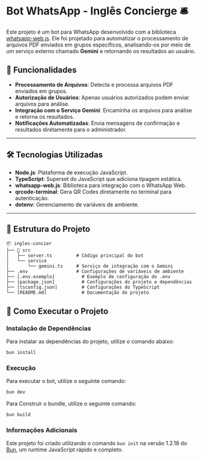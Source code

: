 # Bot WhatsApp - Inglês Concierge 🛎️ 

Este projeto é um bot para WhatsApp desenvolvido com a biblioteca [whatsapp-web.js](https://github.com/pedroslopez/whatsapp-web.js). Ele foi projetado para automatizar o processamento de arquivos PDF enviados em grupos específicos, analisando-os por meio de um serviço externo chamado **Gemini** e retornando os resultados ao usuário.

## 🚀 Funcionalidades

- **Processamento de Arquivos**: Detecta e processa arquivos PDF enviados em grupos.
- **Autorização de Usuários**: Apenas usuários autorizados podem enviar arquivos para análise.
- **Integração com o Serviço Gemini**: Encaminha os arquivos para análise e retorna os resultados.
- **Notificações Automatizadas**: Envia mensagens de confirmação e resultados diretamente para o administrador.

---

## 🛠️ Tecnologias Utilizadas

- **Node.js**: Plataforma de execução JavaScript.
- **TypeScript**: Superset do JavaScript que adiciona tipagem estática.
- **whatsapp-web.js**: Biblioteca para integração com o WhatsApp Web.
- **qrcode-terminal**: Gera QR Codes diretamente no terminal para autenticação.
- **dotenv**: Gerenciamento de variáveis de ambiente.

---

## 📂 Estrutura do Projeto

```plaintext
📦 ingles-concier
├── 📂 src
│   ├── server.ts         # Código principal do bot
│   └── service
│       └── gemini.ts     # Serviço de integração com o Gemini
├── .env                  # Configurações de variáveis de ambiente
├── [.env.exemplo]          # Exemplo de configuração do .env
├── [package.json]          # Configurações do projeto e dependências
├── [tsconfig.json]         # Configurações do TypeScript
└── [README.md]             # Documentação do projeto

```

## 🚀 Como Executar o Projeto

### Instalação de Dependências

Para instalar as dependências do projeto, utilize o comando abaixo:

```bash
bun install
```

### Execução

Para executar o bot, utilize o seguinte comando:

```bash
bun dev
```
Para Construir o bundle, utilize o seguinte comando:

```bash
bun build
```

### Informações Adicionais

Este projeto foi criado utilizando o comando `bun init` na versão 1.2.18 do [Bun](https://bun.sh), um runtime JavaScript rápido e completo.
